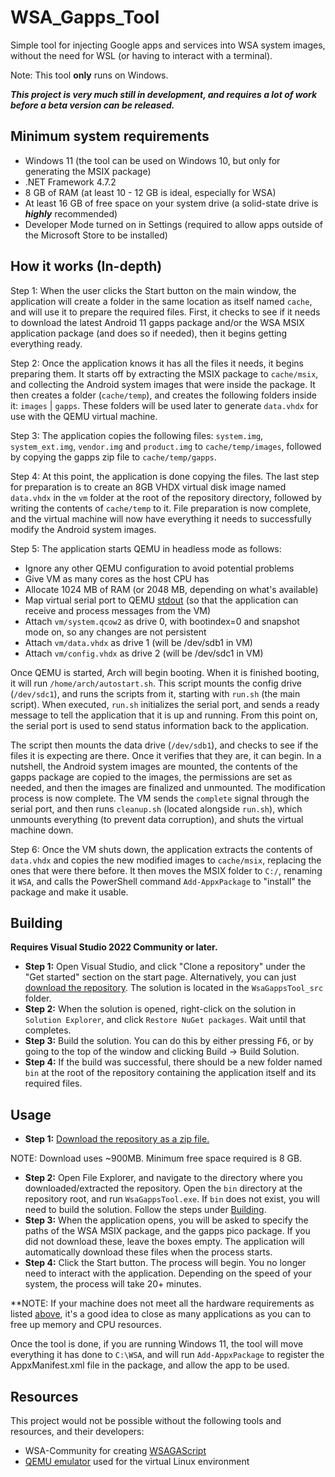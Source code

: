 # WSA_Gapps_Tool

Simple tool for injecting Google apps and services into WSA system images, without the need for WSL (or having to interact with a terminal).

Note: This tool **only** runs on Windows.

***This project is very much still in development, and requires a lot of work before a beta version can be released.***

## Minimum system requirements
- Windows 11 (the tool can be used on Windows 10, but only for generating the MSIX package)
- .NET Framework 4.7.2
- 8 GB of RAM (at least 10 - 12 GB is ideal, especially for WSA)
- At least 16 GB of free space on your system drive (a solid-state drive is ***highly*** recommended)
- Developer Mode turned on in Settings (required to allow apps outside of the Microsoft Store to be installed)

## How it works (In-depth)
Step 1: When the user clicks the Start button on the main window, the application will create a folder in the same location as itself named `cache`, and will use it to prepare the required files. First, it checks to see if it needs to download the latest Android 11 gapps package and/or the WSA MSIX application package (and does so if needed), then it begins getting everything ready.

Step 2: Once the application knows it has all the files it needs, it begins preparing them. It starts off by extracting the MSIX package to `cache/msix`, and collecting the Android system images that were inside the package. It then creates a folder (`cache/temp`), and creates the following folders inside it: `images` | `gapps`. These folders will be used later to generate `data.vhdx` for use with the QEMU virtual machine.

Step 3: The application copies the following files: `system.img`, `system_ext.img`, `vendor.img` and `product.img` to `cache/temp/images`, followed by copying the gapps zip file to `cache/temp/gapps`.

Step 4: At this point, the application is done copying the files. The last step for preparation is to create an 8GB VHDX virtual disk image named `data.vhdx` in the `vm` folder at the root of the repository directory, followed by writing the contents of `cache/temp` to it. File preparation is now complete, and the virtual machine will now have everything it needs to successfully modify the Android system images.

Step 5: The application starts QEMU in headless mode as follows:
  - Ignore any other QEMU configuration to avoid potential problems
  - Give VM as many cores as the host CPU has
  - Allocate 1024 MB of RAM (or 2048 MB, depending on what's available)
  - Map virtual serial port to QEMU [stdout](https://www.computerhope.com/jargon/s/stdout.htm) (so that the application can receive and process messages from the VM)
  - Attach `vm/system.qcow2` as drive 0, with bootindex=0 and snapshot mode on, so any changes are not persistent
  - Attach `vm/data.vhdx` as drive 1 (will be /dev/sdb1 in VM)
  - Attach `vm/config.vhdx` as drive 2 (will be /dev/sdc1 in VM)

Once QEMU is started, Arch will begin booting. When it is finished booting, it will run `/home/arch/autostart.sh`. This script mounts the config drive (`/dev/sdc1`), and runs the scripts from it, starting with `run.sh` (the main script). When executed, `run.sh` initializes the serial port, and sends a ready message to tell the application that it is up and running. From this point on, the serial port is used to send status information back to the application.

The script then mounts the data drive (`/dev/sdb1`), and checks to see if the files it is expecting are there. Once it verifies that they are, it can begin. In a nutshell, the Android system images are mounted, the contents of the gapps package are copied to the images, the permissions are set as needed, and then the images are finalized and unmounted. The modification process is now complete. The VM sends the `complete` signal through the serial port, and then runs `cleanup.sh` (located alongside `run.sh`), which unmounts everything (to prevent data corruption), and shuts the virtual machine down.

Step 6: Once the VM shuts down, the application extracts the contents of `data.vhdx` and copies the new modified images to `cache/msix`, replacing the ones that were there before. It then moves the MSIX folder to `C:/`, renaming it `WSA`, and calls the PowerShell command `Add-AppxPackage` to "install" the package and make it usable.

## Building
**Requires Visual Studio 2022 Community or later.**
- **Step 1:** Open Visual Studio, and click "Clone a repository" under the "Get started" section on the start page. Alternatively, you can just [download the repository](https://github.com/JosephM101/WSA_Gapps_Tool/archive/refs/heads/main.zip). The solution is located in the `WsaGappsTool_src` folder.
- **Step 2:** When the solution is opened, right-click on the solution in `Solution Explorer`, and click `Restore NuGet packages`. Wait until that completes.
- **Step 3:** Build the solution. You can do this by either pressing <kbd>F6</kbd>, or by going to the top of the window and clicking Build -> Build Solution.
- **Step 4:** If the build was successful, there should be a new folder named `bin` at the root of the repository containing the application itself and its required files.

## Usage
- **Step 1:** [Download the repository as a zip file.](https://github.com/JosephM101/WSA_Gapps_Tool/archive/refs/heads/main.zip)

NOTE: Download uses ~900MB. Minimum free space required is 8 GB.

- **Step 2:** Open File Explorer, and navigate to the directory where you downloaded/extracted the repository. Open the `bin` directory at the repository root, and run `WsaGappsTool.exe`. If `bin` does not exist, you will need to build the solution. Follow the steps under [Building](#building).
- **Step 3:** When the application opens, you will be asked to specify the paths of the WSA MSIX package, and the gapps pico package. If you did not download these, leave the boxes empty. The application will automatically download these files when the process starts.
- **Step 4:** Click the Start button. The process will begin. You no longer need to interact with the application. Depending on the speed of your system, the process will take 20+ minutes.

**NOTE: If your machine does not meet all the hardware requirements as listed [above](#minimum-requirements), it's a good idea to close as many applications as you can to free up memory and CPU resources.

Once the tool is done, if you are running Windows 11, the tool will move everything it has done to `C:\WSA`, and will run `Add-AppxPackage` to register the AppxManifest.xml file in the package, and allow the app to be used.


## Resources
This project would not be possible without the following tools and resources, and their developers:
  - WSA-Community for creating [WSAGAScript](https://github.com/WSA-Community/WSAGAScript)
  - [QEMU emulator](https://www.qemu.org/) used for the virtual Linux environment
